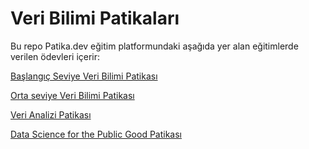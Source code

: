 # Veri Bilimi Patikaları
Bu repo Patika.dev eğitim platformundaki aşağıda yer alan eğitimlerde verilen ödevleri içerir:

[Başlangıç Seviye Veri Bilimi Patikası](https://app.patika.dev/paths/baslangic-seviye-veri-bilimi-patikasi)

[Orta seviye Veri Bilimi Patikası](https://app.patika.dev/paths/orta-seviye-veri-bilimi-patikasi)

[Veri Analizi Patikası](https://app.patika.dev/paths/veri-analizi-patikasi)

[Data Science for the Public Good Patikası](https://app.patika.dev/paths/data-science-for-the-public-good-patikasi)


